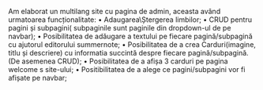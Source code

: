Am elaborat un multilang site cu pagina de admin, aceasta având urmatoarea funcționalitate:
 • Adaugarea\Ștergerea limbilor;
 • CRUD pentru pagini și subpagini( subpaginile sunt paginile din dropdown-ul de pe navbar);
 •  Posibilitatea de adăugare a textului pe fiecare pagină/subpagină cu ajutorul editorului summernote;
 • Posibilitatea de a crea Carduri(imagine, titlu și descriere) cu informatia succintă despre fiecare pagină/subpagină. (De asemenea CRUD);
 • Posibilitatea de a afișa 3 carduri pe pagina welcome s site-ului;
 • Positibilitatea de a alege ce pagini/subpagini vor fi afișate pe navbar; 
 
